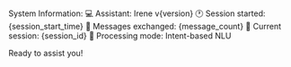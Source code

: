 System Information:
💻 Assistant: Irene v{version}
🕐 Session started: {session_start_time}
💬 Messages exchanged: {message_count}
🎯 Current session: {session_id}
🧠 Processing mode: Intent-based NLU

Ready to assist you!
